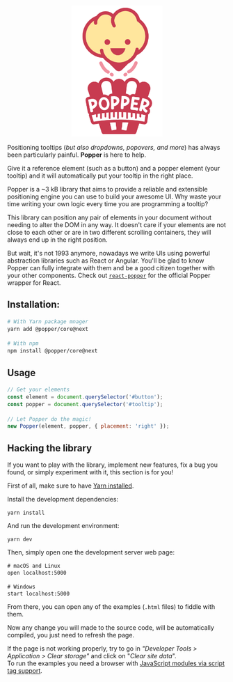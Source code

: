 <p align="center">
  <img src="./docs/src/images/popper-logo.png" alt="Popper" height="300px"/>
</p>

Positioning tooltips (_but also dropdowns, popovers, and more_) has always been particularly painful. **Popper** is here to help.

Give it a reference element (such as a button) and a popper element (your tooltip) and it will automatically put your tooltip in the right place.

Popper is a ~3 kB library that aims to provide a reliable and extensible positioning engine you can use to build your awesome UI. Why waste your time writing your own logic every time you are programming a tooltip?

This library can position any pair of elements in your document without needing to alter the DOM in any way. It doesn't care if your elements are not close to each other or are in two different scrolling containers, they will always end up in the right position.

But wait, it's not 1993 anymore, nowadays we write UIs using powerful abstraction libraries such as React or Angular. You'll be glad to know Popper can fully integrate with them and be a good citizen together with your other components. Check out [`react-popper`](https://github.com/FezVrasta/react-popper) for the official Popper wrapper for React.

## Installation:

```bash
# With Yarn package mnager
yarn add @popper/core@next

# With npm
npm install @popper/core@next
```

## Usage

```js
// Get your elements
const element = document.querySelector('#button');
const popper = document.querySelector('#tooltip');

// Let Popper do the magic!
new Popper(element, popper, { placement: 'right' });
```

## Hacking the library

If you want to play with the library, implement new features, fix a bug you found, or simply experiment with it, this section is for you!

First of all, make sure to have [Yarn installed](https://yarnpkg.com/lang/en/docs/install).

Install the development dependencies:

```
yarn install
```

And run the development environment:

```
yarn dev
```

Then, simply open one the development server web page:

```
# macOS and Linux
open localhost:5000

# Windows
start localhost:5000
```

From there, you can open any of the examples (`.html` files) to fiddle with them.

Now any change you will made to the source code, will be automatically
compiled, you just need to refresh the page.

If the page is not working properly, try to go in _"Developer Tools > Application > Clear storage"_ and click on "_Clear site data_".  
To run the examples you need a browser with [JavaScript modules via script tag support](https://caniuse.com/#feat=es6-module).
